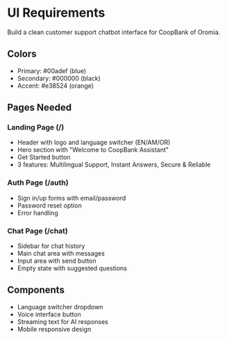 # UI Requirements

Build a clean customer support chatbot interface for CoopBank of Oromia.

## Colors
- Primary: #00adef (blue)
- Secondary: #000000 (black) 
- Accent: #e38524 (orange)

## Pages Needed

### Landing Page (/)
- Header with logo and language switcher (EN/AM/OR)
- Hero section with "Welcome to CoopBank Assistant" 
- Get Started button
- 3 features: Multilingual Support, Instant Answers, Secure & Reliable

### Auth Page (/auth)
- Sign in/up forms with email/password
- Password reset option
- Error handling

### Chat Page (/chat)
- Sidebar for chat history
- Main chat area with messages
- Input area with send button
- Empty state with suggested questions

## Components
- Language switcher dropdown
- Voice interface button
- Streaming text for AI responses
- Mobile responsive design